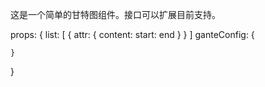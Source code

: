 这是一个简单的甘特图组件。接口可以扩展目前支持。

props: {
    list: [
        {
            attr: {
                content:
                start:
                end
            }
        }
    ]
    ganteConfig: {

    }
}